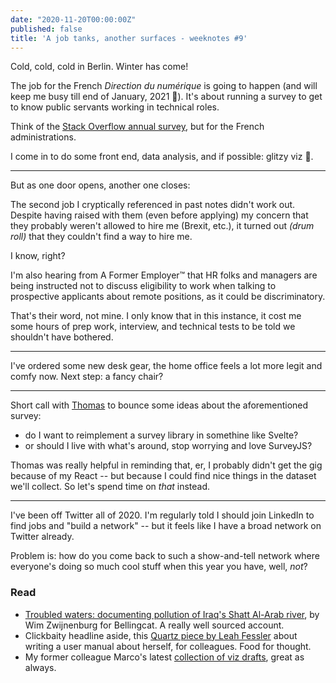 ```yaml
---
date: "2020-11-20T00:00:00Z"
published: false
title: 'A job tanks, another surfaces - weeknotes #9'
---
```



Cold, cold, cold in Berlin. Winter has come!

The job for the French _Direction du numérique_ is going to happen (and will keep me busy till end of January, 2021 🎉). It's about running a survey to get to know public servants working in technical roles.

Think of the [Stack Overflow annual survey](https://insights.stackoverflow.com/survey/2020), but for the French administrations.

I come in to do some front end, data analysis, and if possible: glitzy viz 💅.

---

But as one door opens, another one closes:

The second job I cryptically referenced in past notes didn't work out. Despite having raised with them (even before applying) my concern that they probably weren't allowed to hire me (Brexit, etc.), it turned out _(drum roll)_ that they couldn't find a way to hire me.

I know, right?

I'm also hearing from A Former Employer™️ that HR folks and managers are being instructed not to discuss eligibility to work when talking to prospective applicants about remote positions, as it could be discriminatory.

That's their word, not mine. I only know that in this instance, it cost me some hours of prep work, interview, and technical tests to be told we shouldn't have bothered.

---

I've ordered some new desk gear, the home office feels a lot more legit and comfy now. Next step: a fancy chair?

---

Short call with [Thomas](https://oncletom.io/) to bounce some ideas about the aforementioned survey:

- do I want to reimplement a survey library in somethine like Svelte?
- or should I live with what's around, stop worrying and love SurveyJS?

Thomas was really helpful in reminding that, er, I probably didn't get the gig because of my React -- but because I could find nice things in the dataset we'll collect. So let's spend time on _that_ instead.

---

I've been off Twitter all of 2020. I'm regularly told I should join LinkedIn to find jobs and "build a network" -- but it feels like I have a broad network on Twitter already.

Problem is: how do you come back to such a show-and-tell network where everyone's doing so much cool stuff when this year you have, well, _not_?

### Read

- [Troubled waters: documenting pollution of Iraq's Shatt Al-Arab river](https://www.bellingcat.com/news/mena/2020/11/10/troubled-waters-documenting-pollution-of-iraqs-shatt-al-arab-river/), by Wim Zwijnenburg for Bellingcat. A really well sourced account.
- Clickbaity headline aside, this [Quartz piece by Leah Fessler](https://qz.com/1046131/writing-a-user-manual-at-work-makes-teams-less-anxious-and-more-productive/) about writing a user manual about herself, for colleagues. Food for thought.
- My former colleague Marco's latest [collection of viz drafts](https://mhinfographics.com/2020/11/14/infofails-the-world-on-fire/), great as always.

